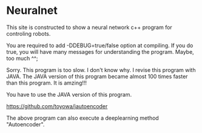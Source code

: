 # Neuralnet
This site is constructed to show a neural network c++ program for controling robots.

You are required to add -DDEBUG=true/false option at compiling. If you do true, you will have many messages for understanding the program. Maybe, too much ^^;

Sorry. This program is too slow. I don't know why. I revise this program with JAVA. The JAVA version of this program became almost 100 times faster than this program. It is amzing!!!

You have to use the JAVA version of this program.

https://github.com/toyowa/jautoencoder

The above program can also execute a deeplearning method "Autoencoder". 
